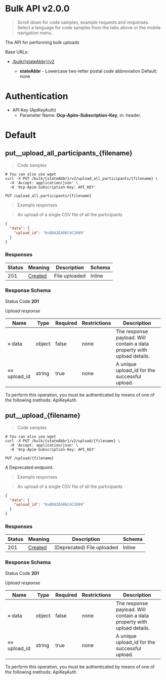 
<h1 id="bulk-api">Bulk API v2.0.0</h1>

> Scroll down for code samples, example requests and responses. Select a language for code samples from the tabs above or the mobile navigation menu.

The API for performing bulk uploads

Base URLs:

* <a href="/bulk/{stateAbbr}/v2">/bulk/{stateAbbr}/v2</a>

    * **stateAbbr** - Lowercase two-letter postal code abbreviation Default: none

# Authentication

* API Key (ApiKeyAuth)
    - Parameter Name: **Ocp-Apim-Subscription-Key**, in: header. 

<h1 id="bulk-api-default">Default</h1>

## put__upload_all_participants_{filename}

> Code samples

```shell
# You can also use wget
curl -X PUT /bulk/{stateAbbr}/v2/upload_all_participants/{filename} \
  -H 'Accept: application/json' \
  -H 'Ocp-Apim-Subscription-Key: API_KEY'

```

`PUT /upload_all_participants/{filename}`

> Example responses

> An upload of a single CSV file of all the participants

```json
{
  "data": {
    "upload_id": "0x8DA2EA86C4C2089"
  }
}
```

<h3 id="put__upload_all_participants_{filename}-responses">Responses</h3>

|Status|Meaning|Description|Schema|
|---|---|---|---|
|201|[Created](https://tools.ietf.org/html/rfc7231#section-6.3.2)|File uploaded|Inline|

<h3 id="put__upload_all_participants_{filename}-responseschema">Response Schema</h3>

Status Code **201**

*Upload response*

|Name|Type|Required|Restrictions|Description|
|---|---|---|---|---|
|» data|object|false|none|The response payload. Will contain a data property with upload details.|
|»» upload_id|string|true|none|A unique upload_id for the successful upload.|

<aside class="warning">
To perform this operation, you must be authenticated by means of one of the following methods:
ApiKeyAuth
</aside>

## put__upload_{filename}

> Code samples

```shell
# You can also use wget
curl -X PUT /bulk/{stateAbbr}/v2/upload/{filename} \
  -H 'Accept: application/json' \
  -H 'Ocp-Apim-Subscription-Key: API_KEY'

```

`PUT /upload/{filename}`

A Deprecated endpoint.

> Example responses

> An upload of a single CSV file of all the participants

```json
{
  "data": {
    "upload_id": "0x8DA2EA86C4C2089"
  }
}
```

<h3 id="put__upload_{filename}-responses">Responses</h3>

|Status|Meaning|Description|Schema|
|---|---|---|---|
|201|[Created](https://tools.ietf.org/html/rfc7231#section-6.3.2)|(Deprecated) File uploaded|Inline|

<h3 id="put__upload_{filename}-responseschema">Response Schema</h3>

Status Code **201**

*Upload response*

|Name|Type|Required|Restrictions|Description|
|---|---|---|---|---|
|» data|object|false|none|The response payload. Will contain a data property with upload details.|
|»» upload_id|string|true|none|A unique upload_id for the successful upload.|

<aside class="warning">
To perform this operation, you must be authenticated by means of one of the following methods:
ApiKeyAuth
</aside>

